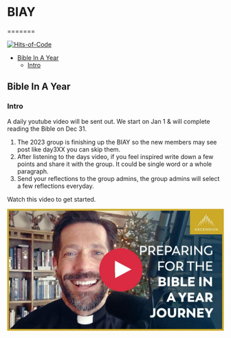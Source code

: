 # BIAY
=======

[![Hits-of-Code](https://hitsofcode.com/github/linusjf/BIAY?branch=main)](https://hitsofcode.com/github/linusjf/BIAY/view?branch=main)

<!-- vim-markdown-toc GFM -->

* [Bible In A Year](#bible-in-a-year)
    - [Intro](#intro)

<!-- vim-markdown-toc -->
## Bible In A Year

### Intro

A daily youtube video will be sent out. We start on Jan 1 & will complete reading the Bible on Dec 31.
1. The 2023 group is finishing up the BIAY so the new members may see post like day3XX you can skip them.
2. After listening to the days video, if you feel inspired write down a few points and share it with the group. It could be single word or a whole paragraph.
3. Send your reflections to the group admins, the group admins will select a few reflections everyday.

Watch this video to get started.

[![Preparing for Bible In a Year Journey w/ Fr. Mike Schmitz?](https://raw.githubusercontent.com/linusjf/BIAY/main/preparing.jpg)](https://youtu.be/qvROgfajuMY "Preparing for Bible in a Year Journey w/ Fr. Mike Schmitz")
